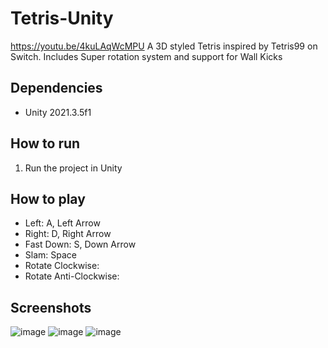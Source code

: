 # Tetris-Unity
https://youtu.be/4kuLAqWcMPU
A 3D styled Tetris inspired by Tetris99 on Switch. Includes Super rotation system and support for Wall Kicks

## Dependencies
- Unity 2021.3.5f1

## How to run
1. Run the project in Unity

## How to play
- Left: A, Left Arrow
- Right: D, Right Arrow
- Fast Down: S, Down Arrow
- Slam: Space
- Rotate Clockwise: 
- Rotate Anti-Clockwise: 

## Screenshots
![image](https://user-images.githubusercontent.com/53892067/203904628-70887c07-4510-4adc-88cd-6b5ffe157f8a.png)
![image](https://user-images.githubusercontent.com/53892067/203904595-5d35d4b8-a7e8-47b9-84a7-3508dc848543.png)
![image](https://user-images.githubusercontent.com/53892067/203904654-c7bc3f0f-921f-458e-9396-62c72a846bcf.png)
